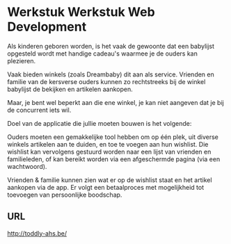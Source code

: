
# Werkstuk Werkstuk Web Development

Als kinderen geboren worden, is het vaak de gewoonte dat een babylijst opgesteld wordt met handige cadeau's waarmee je de ouders kan plezieren.

Vaak bieden winkels (zoals Dreambaby) dit aan als service.
Vrienden en familie van de kersverse ouders kunnen zo rechtstreeks bij de winkel babylijst de bekijken en artikelen aankopen.

Maar, je bent wel beperkt aan die ene winkel, je kan niet aangeven dat je bij de concurrent iets wil.

Doel van de applicatie die jullie moeten bouwen is het volgende:

Ouders moeten een gemakkelijke tool hebben om op één plek, uit diverse winkels artikelen aan te duiden, en toe te voegen aan hun wishlist.
Die wishlist kan vervolgens gestuurd worden naar een lijst van vrienden en familieleden,
of kan bereikt worden via een afgeschermde pagina (via een wachtwoord).

Vrienden & familie kunnen zien wat er op de wishlist staat en het artikel aankopen via de app.
Er volgt een betaalproces met mogelijkheid tot toevoegen van persoonlijke boodschap.


## URL 

http://toddly-ahs.be/
